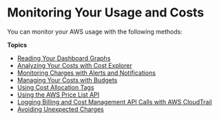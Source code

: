 # Monitoring Your Usage and Costs<a name="monitoring-costs"></a>

You can monitor your AWS usage with the following methods:

**Topics**
+ [Reading Your Dashboard Graphs](view-billing-dashboard.md)
+ [Analyzing Your Costs with Cost Explorer](ce-what-is.md)
+ [Monitoring Charges with Alerts and Notifications](monitor-charges.md)
+ [Managing Your Costs with Budgets](budgets-managing-costs.md)
+ [Using Cost Allocation Tags](cost-alloc-tags.md)
+ [Using the AWS Price List API](price-changes.md)
+ [Logging Billing and Cost Management API Calls with AWS CloudTrail](logging-using-cloudtrail.md)
+ [Avoiding Unexpected Charges](checklistforunwantedcharges.md)